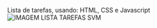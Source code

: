 Lista de tarefas, usando: HTML, CSS e Javascript
![IMAGEM LISTA TAREFAS SVM](https://user-images.githubusercontent.com/103389971/210769931-6af710d0-18f7-4eb6-9c8c-89564009991f.png)
